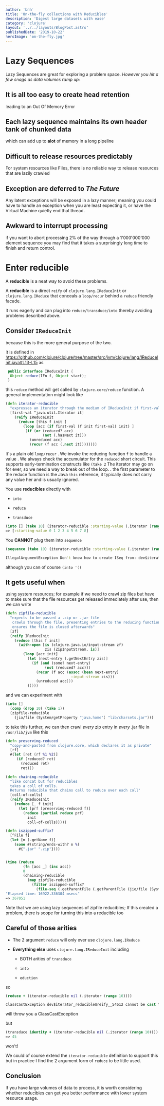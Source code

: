 ```yaml
---
author: 'bnh'
title: 'On-the-fly collections with Reducibles'
description: 'Digest large datasets with ease'
category: 'clojure'
layout: '../../layouts/BlogPost.astro'
publishedDate: '2019-10-22'
heroImage: 'on-the-fly.jpg'
---
```


# Lazy Sequences

Lazy Sequences are great for exploring a problem space. _However you hit
a few snags as data volumes ramp up:_

## It is all too easy to create head retention

leading to an Out Of Memory Error

## Each lazy sequence maintains its own header tank of chunked data

which can add up to **alot** of memory in a long pipeline

## Difficult to release resources predictably

For system resources like Files, there is no reliable way to release
resources that are lazily crawled

## Exception are deferred to _The Future_

Any latent exceptions will be exposed in a lazy manner; meaning you
could have to handle an exception when you are least expecting it, or
have the Virtual Machine quietly end that thread.

## Awkward to interrupt processing

if you want to abort processing 2% of the way through a 1'000'000'000
element sequence you may find that it takes a surprisingly long time to
finish and return control.

# Enter reducible

A **reducible** is a neat way to avoid these problems.

A **reducible** is a direct `reify` of `clojure.lang.IReduceInit` or
`clojure.lang.IReduce` that conceals a `loop/recur` behind a `reduce`
friendly facade.

It runs eagerly and can plug into `reduce/transduce/into` thereby
avoiding problems described above.

## Consider `IReduceInit`

because this is the more general purpose of the two.

It is defined in
<https://github.com/clojure/clojure/tree/master/src/jvm/clojure/lang/IReduceInit.java#L13-L15>
as

```java
 public interface IReduceInit {
  Object reduce(IFn f, Object start);
 }
```

this `reduce` method will get called by `clojure.core/reduce` function.
A general implementation might look like

```clojure
(defn iterator-reducible
  "expresses an iterator through the medium of IReduceInit if first-val is nil it will be ignored"
  [first-val ^java.util.Iterator it]
    (reify IReduceInit
      (reduce [this f init ]
        (loop [acc (if first-val (f init first-val) init) ]
         (if (or (reduced? acc)
                 (not (.hasNext it)))
           (unreduced acc)
           (recur (f acc (.next it))))))))
```

It's a plain old `loop/recur` . We invoke the
reducing function `f` to handle a value . We always check the
accumulator for the `reduced` short circuit. This supports
early-termination constructs like `(take 2` The iterator may go on for
ever, so we need a way to break out of the loop. . the first parameter
to the reduce function is the Java `this` reference, it typically does
not carry any value her and is usually ignored.

You use **reducibles** directly with

- `into`

- `reduce`

- `transduce`

```clojure
(into [] (take 10) (iterator-reducible :starting-value (.iterator (range))))
=> [:starting-value 0 1 2 3 4 5 6 7 8]
```

You **CANNOT** plug them into `sequence`

```clojure
(sequence (take 10) (iterator-reducible :starting-value (.iterator (range))))

IllegalArgumentException Don't know how to create ISeq from: dev$iterator_reducible$reify__54612  clojure.lang.RT.seqFrom (RT.java:550)
```

although you can of course `(into '()`

## It gets useful when

using system resources; for example if we need to crawl zip files but
have to make sure that the file resources get released immediately after
use, then we can write

```clojure
(defn zipfile-reducible
  "expects to be passed a .zip or .jar file
   crawls through the file, presenting entries to the reducing function
   ensures the file is closed afterwards"
  [zf]
  (reify IReduceInit
    (reduce [this f init]
      (with-open [is (clojure.java.io/input-stream zf)
                  zis (ZipInputStream. is)]
        (loop [acc init]
          (let [next-entry (.getNextEntry zis)]
            (if (and (some? next-entry)
                  (not (reduced? acc)))
              (recur (f acc (assoc (bean next-entry)
                              :input-stream zis)))
              (unreduced acc)))
          )))))
```

and we can experiment with

```clojure
(into []
  (comp (drop 10) (take 1))
  (zipfile-reducible
    (jio/file (System/getProperty "java.home") "lib/charsets.jar")))
```

to take this further, we can then crawl _every_ zip entry in _every_
.jar file in `/usr/lib/jvm` like this

```clojure
(defn preserving-reduced
  "copy-and-pasted from clojure.core, which declares it as private"
  [rf]
  #(let [ret (rf %1 %2)]
     (if (reduced? ret)
       (reduced ret)
       ret)))

(defn chaining-reducible
  "like concat but for reducibles
  takes a coll of colls.
  Returns reducible that chains call to reduce over each coll"
  [coll-of-colls]
  (reify IReduceInit
    (reduce [_ f init]
      (let [prf (preserving-reduced f)]
        (reduce (partial reduce prf)
          init
          coll-of-colls)))))

(defn iszipped-suffix?
  [^File f]
  (let [n (.getName f)]
    (some #(string/ends-with? n %)
      #{".jar" ".zip"})))


(time (reduce
        (fn [acc _] (inc acc))
        0
        (chaining-reducible
          (map zipfile-reducible
            (filter iszipped-suffix?
              (file-seq (.getParentFile (.getParentFile (jio/file (System/getProperty "java.home"))))))))))
"Elapsed time: 16922.336304 msecs"
=> 367051
```

Note that we are using lazy sequences of zipfile reducibles; If this
created a problem, there is scope for turning this into a reducible too

## Careful of those arities

- The 2 argument `reduce` will only ever use `clojure.lang.IReduce`

- **Everything else** uses `clojure.lang.IReduceInit` including

  - BOTH arities of `transduce`

  - `into`

  - `eduction`

so

```clj
(reduce + (iterator-reducible nil (.iterator (range 10))))

ClassCastException dev$iterator_reducible$reify__54612 cannot be cast to clojure.lang.IReduce  clojure.core.protocols/fn--7831 (protocols.clj:75)
```

will throw you a ClassCastException

but

```clj
(transduce identity + (iterator-reducible nil (.iterator (range 10))))
=> 45
```

won't!

We could of course extend the `iterator-reducible` definition to support
this but in practice I find the 2 argument form of `reduce` to be little
used.

## Conclusion

If you have large volumes of data to process, it is worth considering
whether reducibles can get you better performance with lower system
resource usage.
